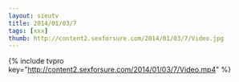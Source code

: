 ```yaml
--- 
layout: sieutv
title: 2014/01/03/7
tags: [xxx]
thumb: http://content2.sexforsure.com/2014/01/03/7/Video.jpg
---
```

{% include tvpro key="http://content2.sexforsure.com/2014/01/03/7/Video.mp4" %} 
